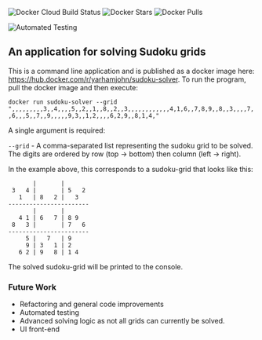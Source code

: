 ![Docker Cloud Build Status](https://img.shields.io/docker/cloud/build/yarhamjohn/sudoku-solver?style=for-the-badge)
![Docker Stars](https://img.shields.io/docker/stars/yarhamjohn/sudoku-solver?style=for-the-badge)
![Docker Pulls](https://img.shields.io/docker/pulls/yarhamjohn/sudoku-solver?style=for-the-badge)

![Automated Testing](https://github.com/yarhamjohn/sudoku-solver/workflows/Go/badge.svg?branch=main)

## An application for solving Sudoku grids
This is a command line application and is published as a docker image here: https://hub.docker.com/r/yarhamjohn/sudoku-solver.
To run the program, pull the docker image and then execute:

`docker run sudoku-solver --grid ",,,,,,,,,3,,4,,,,5,,2,,1,,8,,2,,3,,,,,,,,,,,,4,1,6,,7,8,9,,8,,3,,,,7,,6,,,5,,7,,9,,,,,9,3,,1,2,,,,6,2,9,,8,1,4,"`

A single argument is required:

`--grid` - A comma-separated list representing the sudoku grid to be solved. The digits are ordered by row (top -> bottom) then column (left -> right).

In the example above, this corresponds to a sudoku-grid that looks like this:

```
       |       |       
 3   4 |       | 5   2 
   1   | 8   2 |   3   
-----------------------
       |       |       
   4 1 | 6   7 | 8 9        
 8   3 |       | 7   6 
-----------------------
     5 |   7   | 9     
     9 | 3   1 | 2     
   6 2 | 9   8 | 1 4    
```

The solved sudoku-grid will be printed to the console.

### Future Work
- Refactoring and general code improvements
- Automated testing
- Advanced solving logic as not all grids can currently be solved.
- UI front-end

